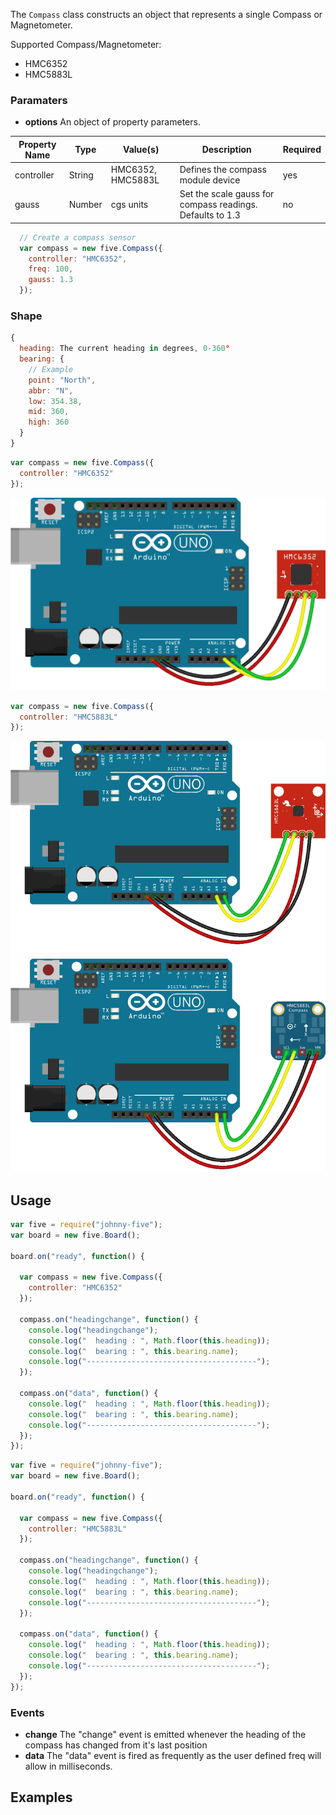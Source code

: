 The `Compass` class constructs an object that represents a single Compass or Magnetometer.

Supported Compass/Magnetometer:

- HMC6352
- HMC5883L

### Paramaters

 * **options** An object of property parameters.
  <table>
    <thead>
      <tr>
        <th>Property Name</th>
        <th>Type</th>
        <th>Value(s)</th>
        <th>Description</th>
        <th>Required</th>
      </tr>
    </thead>
    <tbody>
      <tr>
        <td>controller</td>
        <td>String</td>
        <td>HMC6352, HMC5883L</td>
        <td>Defines the compass module device</td>
        <td>yes</td>
      </tr>
      <tr>
        <td>gauss</td>
        <td>Number</td>
        <td>cgs units</td>
        <td>Set the scale gauss for compass readings. Defaults to 1.3</td>
        <td>no</td>
      </tr>
    </tbody>
  </table>

```js
  // Create a compass sensor
  var compass = new five.Compass({
    controller: "HMC6352",
    freq: 100,
    gauss: 1.3
  });
```


### Shape

```js
{
  heading: The current heading in degrees, 0-360°
  bearing: {
    // Example
    point: "North",
    abbr: "N",
    low: 354.38,
    mid: 360,
    high: 360
  }
}
```

```js
var compass = new five.Compass({
  controller: "HMC6352"
});
```
![HMC6352](https://github.com/rwaldron/johnny-five/raw/master/docs/breadboard/compass-hmc6352.png)


```js
var compass = new five.Compass({
  controller: "HMC5883L"
});
```
![HMC5883L](https://github.com/rwaldron/johnny-five/raw/master/docs/breadboard/compass-hmc5883l.png)


## Usage

```js
var five = require("johnny-five");
var board = new five.Board();

board.on("ready", function() {

  var compass = new five.Compass({
    controller: "HMC6352"
  });

  compass.on("headingchange", function() {
    console.log("headingchange");
    console.log("  heading : ", Math.floor(this.heading));
    console.log("  bearing : ", this.bearing.name);
    console.log("--------------------------------------");
  });

  compass.on("data", function() {
    console.log("  heading : ", Math.floor(this.heading));
    console.log("  bearing : ", this.bearing.name);
    console.log("--------------------------------------");
  });
});
```

```js
var five = require("johnny-five");
var board = new five.Board();

board.on("ready", function() {

  var compass = new five.Compass({
    controller: "HMC5883L"
  });

  compass.on("headingchange", function() {
    console.log("headingchange");
    console.log("  heading : ", Math.floor(this.heading));
    console.log("  bearing : ", this.bearing.name);
    console.log("--------------------------------------");
  });

  compass.on("data", function() {
    console.log("  heading : ", Math.floor(this.heading));
    console.log("  bearing : ", this.bearing.name);
    console.log("--------------------------------------");
  });
});
```

### Events

* **change** The "change" event is emitted whenever the heading of the compass has changed from it's last position
* **data** The "data" event is fired as frequently as the user defined freq will allow in milliseconds.

## Examples

